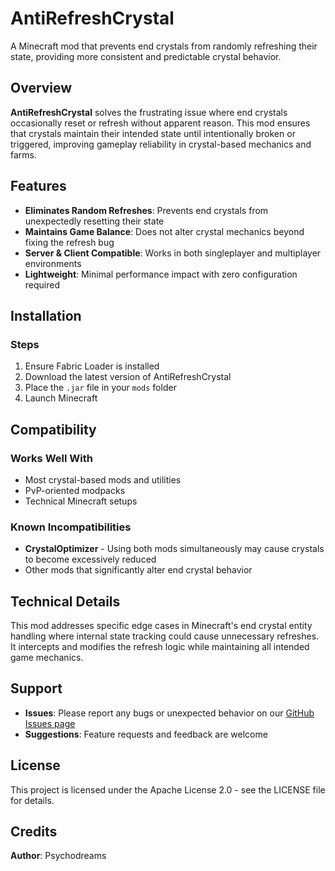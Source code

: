 # AntiRefreshCrystal

A Minecraft mod that prevents end crystals from randomly refreshing their state, providing more consistent and predictable crystal behavior.

## Overview

**AntiRefreshCrystal** solves the frustrating issue where end crystals occasionally reset or refresh without apparent reason. This mod ensures that crystals maintain their intended state until intentionally broken or triggered, improving gameplay reliability in crystal-based mechanics and farms.

## Features

- **Eliminates Random Refreshes**: Prevents end crystals from unexpectedly resetting their state
- **Maintains Game Balance**: Does not alter crystal mechanics beyond fixing the refresh bug
- **Server & Client Compatible**: Works in both singleplayer and multiplayer environments
- **Lightweight**: Minimal performance impact with zero configuration required

## Installation

### Steps
1. Ensure Fabric Loader is installed
2. Download the latest version of AntiRefreshCrystal
3. Place the `.jar` file in your `mods` folder
4. Launch Minecraft

## Compatibility

### Works Well With
- Most crystal-based mods and utilities
- PvP-oriented modpacks
- Technical Minecraft setups

### Known Incompatibilities
- **CrystalOptimizer** - Using both mods simultaneously may cause crystals to become excessively reduced
- Other mods that significantly alter end crystal behavior

## Technical Details

This mod addresses specific edge cases in Minecraft's end crystal entity handling where internal state tracking could cause unnecessary refreshes. It intercepts and modifies the refresh logic while maintaining all intended game mechanics.

## Support

- **Issues**: Please report any bugs or unexpected behavior on our [GitHub Issues page](https://github.com/wxlksy/AntiRefreshCrystal/issues)
- **Suggestions**: Feature requests and feedback are welcome

## License

This project is licensed under the Apache License 2.0 - see the LICENSE file for details.

## Credits

**Author**: Psychodreams 
